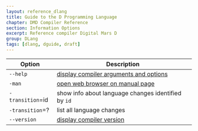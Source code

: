 ```yaml
---
layout: reference_dlang
title: Guide to the D Programming Language
chapter: DMD Compiler Reference
section: Information Options
excerpt: Reference compiler Digital Mars D
group: DLang
tags: [dlang, dguide, draft]
---
```


| Option | Description |
|--------|-------------|
| `--help` | [display compiler arguments and options](./opt_help.html)
| `-man` | [open web browser on manual page](./opt_man.html)
| `-transition`=id | show info about language changes identified by `id`
| `-transition`=? | list all language changes
| `--version` | [display compiler version](./opt_version.html)